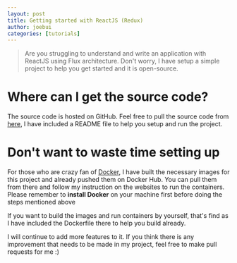 ```yaml
---
layout: post
title: Getting started with ReactJS (Redux)
author: joebui
categories: [tutorials]
---
```


> Are you struggling to understand and write an application with ReactJS using Flux architecture. Don't worry, I have setup a simple project to help you
> get started and it is open-source.

# Where can I get the source code?

The source code is hosted on GitHub. Feel free to pull the source code from [here](https://github.com/joebui/react-flux), I have included a README file to help you setup
and run the project.

# Don't want to waste time setting up

For those who are crazy fan of [Docker](https://www.docker.com/), I have built the necessary images for this project and already pushed them on Docker Hub. You can pull them
from there and follow my instruction on the websites to run the containers. Please remember to **install Docker** on your machine first before doing the steps mentioned above

If you want to build the images and run containers by yourself, that's find as I have included the Dockerfile there to help you build already.

I will continue to add more features to it. If you think there is any improvement that needs to be made in my project, feel free to make pull requests for me :)
